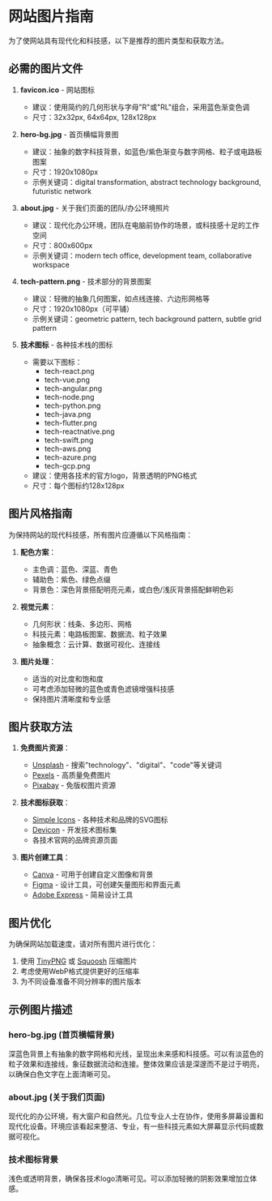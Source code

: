 # 网站图片指南

为了使网站具有现代化和科技感，以下是推荐的图片类型和获取方法。

## 必需的图片文件

1. **favicon.ico** - 网站图标
   - 建议：使用简约的几何形状与字母"R"或"RL"组合，采用蓝色渐变色调
   - 尺寸：32x32px, 64x64px, 128x128px

2. **hero-bg.jpg** - 首页横幅背景图
   - 建议：抽象的数字科技背景，如蓝色/紫色渐变与数字网格、粒子或电路板图案
   - 尺寸：1920x1080px
   - 示例关键词：digital transformation, abstract technology background, futuristic network

3. **about.jpg** - 关于我们页面的团队/办公环境照片
   - 建议：现代化办公环境，团队在电脑前协作的场景，或科技感十足的工作空间
   - 尺寸：800x600px
   - 示例关键词：modern tech office, development team, collaborative workspace

4. **tech-pattern.png** - 技术部分的背景图案
   - 建议：轻微的抽象几何图案，如点线连接、六边形网格等
   - 尺寸：1920x1080px（可平铺）
   - 示例关键词：geometric pattern, tech background pattern, subtle grid pattern

5. **技术图标** - 各种技术栈的图标
   - 需要以下图标：
     - tech-react.png
     - tech-vue.png
     - tech-angular.png
     - tech-node.png
     - tech-python.png
     - tech-java.png
     - tech-flutter.png
     - tech-reactnative.png
     - tech-swift.png
     - tech-aws.png
     - tech-azure.png
     - tech-gcp.png
   - 建议：使用各技术的官方logo，背景透明的PNG格式
   - 尺寸：每个图标约128x128px

## 图片风格指南

为保持网站的现代科技感，所有图片应遵循以下风格指南：

1. **配色方案**：
   - 主色调：蓝色、深蓝、青色
   - 辅助色：紫色、绿色点缀
   - 背景色：深色背景搭配明亮元素，或白色/浅灰背景搭配鲜明色彩

2. **视觉元素**：
   - 几何形状：线条、多边形、网格
   - 科技元素：电路板图案、数据流、粒子效果
   - 抽象概念：云计算、数据可视化、连接线

3. **图片处理**：
   - 适当的对比度和饱和度
   - 可考虑添加轻微的蓝色或青色滤镜增强科技感
   - 保持图片清晰度和专业感

## 图片获取方法

1. **免费图片资源**：
   - [Unsplash](https://unsplash.com/) - 搜索"technology"、"digital"、"code"等关键词
   - [Pexels](https://www.pexels.com/) - 高质量免费图片
   - [Pixabay](https://pixabay.com/) - 免版权图片资源

2. **技术图标获取**：
   - [Simple Icons](https://simpleicons.org/) - 各种技术和品牌的SVG图标
   - [Devicon](https://devicon.dev/) - 开发技术图标集
   - 各技术官网的品牌资源页面

3. **图片创建工具**：
   - [Canva](https://www.canva.com/) - 可用于创建自定义图像和背景
   - [Figma](https://www.figma.com/) - 设计工具，可创建矢量图形和界面元素
   - [Adobe Express](https://www.adobe.com/express/) - 简易设计工具

## 图片优化

为确保网站加载速度，请对所有图片进行优化：

1. 使用 [TinyPNG](https://tinypng.com/) 或 [Squoosh](https://squoosh.app/) 压缩图片
2. 考虑使用WebP格式提供更好的压缩率
3. 为不同设备准备不同分辨率的图片版本

## 示例图片描述

### hero-bg.jpg (首页横幅背景)
深蓝色背景上有抽象的数字网格和光线，呈现出未来感和科技感。可以有淡蓝色的粒子效果和连接线，象征数据流动和连接。整体效果应该是深邃而不是过于明亮，以确保白色文字在上面清晰可见。

### about.jpg (关于我们页面)
现代化的办公环境，有大窗户和自然光。几位专业人士在协作，使用多屏幕设置和现代化设备。环境应该看起来整洁、专业，有一些科技元素如大屏幕显示代码或数据可视化。

### 技术图标背景
浅色或透明背景，确保各技术logo清晰可见。可以添加轻微的阴影效果增加立体感。